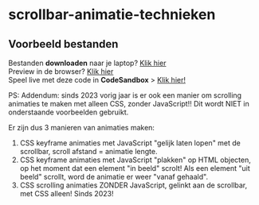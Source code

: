 # scrollbar-animatie-technieken
## Voorbeeld bestanden
Bestanden **downloaden** naar je laptop? [Klik hier](https://github.com/CMD-Groningen/scrollbar-animatie-technieken/archive/refs/heads/master.zip)     
Preview in de browser? [Klik hier](https://cmd-groningen.github.io/scrollbar-animatie-technieken)  
Speel live met deze code in **CodeSandbox** > [Klik hier!](https://codesandbox.io/s/github/CMD-Groningen/scrollbar-animatie-technieken) 

PS: Addendum: sinds 2023 vorig jaar is er ook een manier om scrolling animaties te maken met alleen CSS, zonder JavaScript!! Dit wordt NIET in onderstaande voorbeelden gebruikt.

Er zijn dus 3 manieren van animaties maken:
1. CSS keyframe animaties met JavaScript "gelijk laten lopen" met de scrollbar, scroll afstand = animatie lengte.
2. CSS keyframe animaties met JavaScript "plakken" op HTML objecten, op het moment dat een element "in beeld" scrolt! Als een element "uit beeld" scrollt, word de animatie er weer "vanaf gehaald".
3. CSS scrolling animaties ZONDER JavaScript, gelinkt aan de scrollbar, met CSS alleen! Sinds 2023!
